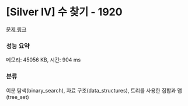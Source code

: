 # [Silver IV] 수 찾기 - 1920 

[문제 링크](https://www.acmicpc.net/problem/1920) 

### 성능 요약

메모리: 45056 KB, 시간: 904 ms

### 분류

이분 탐색(binary_search), 자료 구조(data_structures), 트리를 사용한 집합과 맵(tree_set)

